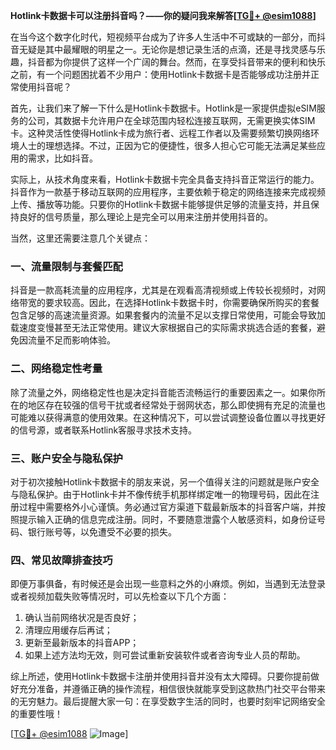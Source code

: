 **Hotlink卡数据卡可以注册抖音吗？——你的疑问我来解答[[TG💪+ @esim1088](https://t.me/s/esim1088)]**

在当今这个数字化时代，短视频平台成为了许多人生活中不可或缺的一部分，而抖音无疑是其中最耀眼的明星之一。无论你是想记录生活的点滴，还是寻找灵感与乐趣，抖音都为你提供了这样一个广阔的舞台。然而，在享受抖音带来的便利和快乐之前，有一个问题困扰着不少用户：使用Hotlink卡数据卡是否能够成功注册并正常使用抖音呢？

首先，让我们来了解一下什么是Hotlink卡数据卡。Hotlink是一家提供虚拟eSIM服务的公司，其数据卡允许用户在全球范围内轻松连接互联网，无需更换实体SIM卡。这种灵活性使得Hotlink卡成为旅行者、远程工作者以及需要频繁切换网络环境人士的理想选择。不过，正因为它的便捷性，很多人担心它可能无法满足某些应用的需求，比如抖音。

实际上，从技术角度来看，Hotlink卡数据卡完全具备支持抖音正常运行的能力。抖音作为一款基于移动互联网的应用程序，主要依赖于稳定的网络连接来完成视频上传、播放等功能。只要你的Hotlink卡数据卡能够提供足够的流量支持，并且保持良好的信号质量，那么理论上是完全可以用来注册并使用抖音的。

当然，这里还需要注意几个关键点：

### 一、流量限制与套餐匹配

抖音是一款高耗流量的应用程序，尤其是在观看高清视频或上传较长视频时，对网络带宽的要求较高。因此，在选择Hotlink卡数据卡时，你需要确保所购买的套餐包含足够的高速流量资源。如果套餐内的流量不足以支撑日常使用，可能会导致加载速度变慢甚至无法正常使用。建议大家根据自己的实际需求挑选合适的套餐，避免因流量不足而影响体验。

### 二、网络稳定性考量

除了流量之外，网络稳定性也是决定抖音能否流畅运行的重要因素之一。如果你所在的地区存在较强的信号干扰或者经常处于弱网状态，那么即使拥有充足的流量也可能难以获得满意的使用效果。在这种情况下，可以尝试调整设备位置以寻找更好的信号源，或者联系Hotlink客服寻求技术支持。

### 三、账户安全与隐私保护

对于初次接触Hotlink卡数据卡的朋友来说，另一个值得关注的问题就是账户安全与隐私保护。由于Hotlink卡并不像传统手机那样绑定唯一的物理号码，因此在注册过程中需要格外小心谨慎。务必通过官方渠道下载最新版本的抖音客户端，并按照提示输入正确的信息完成注册。同时，不要随意泄露个人敏感资料，如身份证号码、银行账号等，以免遭受不必要的损失。

### 四、常见故障排查技巧

即便万事俱备，有时候还是会出现一些意料之外的小麻烦。例如，当遇到无法登录或者视频加载失败等情况时，可以先检查以下几个方面：
1. 确认当前网络状况是否良好；
2. 清理应用缓存后再试；
3. 更新至最新版本的抖音APP；
4. 如果上述方法均无效，则可尝试重新安装软件或者咨询专业人员的帮助。

综上所述，使用Hotlink卡数据卡注册并使用抖音并没有太大障碍。只要你提前做好充分准备，并遵循正确的操作流程，相信很快就能享受到这款热门社交平台带来的无穷魅力。最后提醒大家一句：在享受数字生活的同时，也要时刻牢记网络安全的重要性哦！

[[TG💪+ @esim1088](https://t.me/s/esim1088) ![Image](https://i.postimg.cc/4NQfJmqS/Snipaste-2025-05-13-00-14-12.png)]